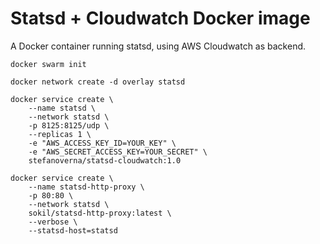 # Statsd + Cloudwatch Docker image

A Docker container running statsd, using AWS Cloudwatch as backend.

```
docker swarm init

docker network create -d overlay statsd

docker service create \
    --name statsd \
    --network statsd \
    -p 8125:8125/udp \
    --replicas 1 \
    -e "AWS_ACCESS_KEY_ID=YOUR_KEY" \
    -e "AWS_SECRET_ACCESS_KEY=YOUR_SECRET" \
    stefanoverna/statsd-cloudwatch:1.0

docker service create \
    --name statsd-http-proxy \
    -p 80:80 \
    --network statsd \
    sokil/statsd-http-proxy:latest \
    --verbose \
    --statsd-host=statsd
```

